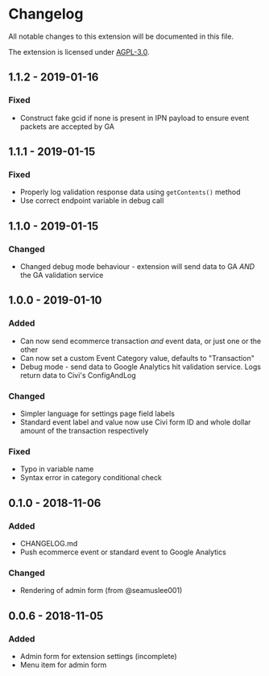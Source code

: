# Changelog

All notable changes to this extension will be documented in this file.

The extension is licensed under [AGPL-3.0](LICENSE.txt).

## 1.1.2 - 2019-01-16

### Fixed

* Construct fake gcid if none is present in IPN payload to ensure event packets are accepted by GA

## 1.1.1 - 2019-01-15

### Fixed

* Properly log validation response data using `getContents()` method
* Use correct endpoint variable in debug call

## 1.1.0 - 2019-01-15

### Changed

* Changed debug mode behaviour - extension will send data to GA _AND_ the GA validation service

## 1.0.0 - 2019-01-10

### Added

* Can now send ecommerce transaction _and_ event data, or just one or the other
* Can now set a custom Event Category value, defaults to "Transaction"
* Debug mode - send data to Google Analytics hit validation service. Logs return data to Civi's ConfigAndLog

### Changed

* Simpler language for settings page field labels
* Standard event label and value now use Civi form ID and whole dollar amount of the transaction respectively

### Fixed

* Typo in variable name
* Syntax error in category conditional check

## 0.1.0 - 2018-11-06

### Added

* CHANGELOG.md
* Push ecommerce event or standard event to Google Analytics

### Changed

* Rendering of admin form (from @seamuslee001)

## 0.0.6 - 2018-11-05

### Added

* Admin form for extension settings (incomplete)
* Menu item for admin form
